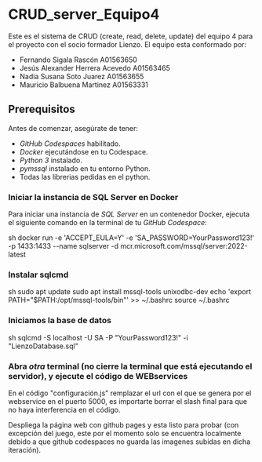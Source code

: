 # CRUD_server_Equipo4

Este es el sistema de CRUD (create, read, delete, update) del equipo 4 para el proyecto con el socio formador Lienzo. El equipo esta conformado por: 

- Fernando Sigala Rascón A01563650
- Jesús Alexander Herrera Acevedo A01563465
- Nadia Susana Soto Juarez A01563655
- Mauricio Balbuena Martinez A01563331


## Prerequisitos

Antes de comenzar, asegúrate de tener:

- *GitHub Codespaces* habilitado.
- *Docker* ejecutándose en tu Codespace.
- *Python 3* instalado.
- *pymssql* instalado en tu entorno Python.
- Todas las librerias pedidas en el python.

### Iniciar la instancia de SQL Server en Docker

Para iniciar una instancia de *SQL Server* en un contenedor Docker, ejecuta el siguiente comando en la terminal de tu *GitHub Codespace*:

sh
docker run -e 'ACCEPT_EULA=Y' -e 'SA_PASSWORD=YourPassword123!' \
   -p 1433:1433 --name sqlserver -d mcr.microsoft.com/mssql/server:2022-latest


### Instalar sqlcmd
sh
sudo apt update
sudo apt install mssql-tools unixodbc-dev
echo 'export PATH="$PATH:/opt/mssql-tools/bin"' >> ~/.bashrc
source ~/.bashrc

### Iniciamos la base de datos 
sh
sqlcmd -S localhost -U SA -P "YourPassword123!" -i "LienzoDatabase.sql"


### Abra *otra* terminal (no cierre la terminal que está ejecutando el servidor), y ejecute el código de WEBservices

En el código "configuración.js" remplazar el url con el que se genera por el webservice en el puerto 5000, es importarte borrar el slash final para que no haya interferencia en el código.

Despliega la página web con github pages y esta listo para probar (con excepción del juego, este por el momento solo se encuentra localmente debido a que github codespaces no guarda las imagenes subidas 
en dicha iteración).
